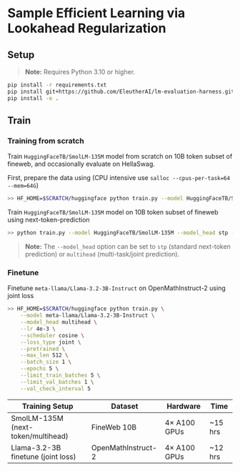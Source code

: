 # Sample Efficient Learning via Lookahead Regularization

## Setup
> **Note:** Requires Python 3.10 or higher.
```bash
pip install -r requirements.txt
pip install git+https://github.com/EleutherAI/lm-evaluation-harness.git
pip install -e .
```

## Train

<!-- 
TODO:
[ ] Validate train from scratch setup [IPR]
[ ] Validate finetuning setup
 -->

### Training from scratch
Train `HuggingFaceTB/SmolLM-135M` model from scratch on 10B token subset of fineweb, and occasionally evaluate on HellaSwag.

First, prepare the data using (CPU intensive use `salloc --cpus-per-task=64 --mem=64G`)
```bash
>> HF_HOME=$SCRATCH/huggingface python train.py --model HuggingFaceTB/SmolLM-135M  --prepare_ds_only
```

Train `HuggingFaceTB/SmolLM-135M` model on 10B token subset of fineweb using next-token-prediction
```bash
>> python train.py --model HuggingFaceTB/SmolLM-135M --model_head stp --lr 4e-3 --scheduler cosine
```

> **Note:** The `--model_head` option can be set to `stp` (standard next-token prediction) or `multihead` (multi-task/joint prediction).


### Finetune 
Finetune `meta-llama/Llama-3.2-3B-Instruct` on OpenMathInstruct-2 using joint loss 
```bash
>> HF_HOME=$SCRATCH/huggingface python train.py \
    --model meta-llama/Llama-3.2-3B-Instruct \
    --model_head multihead \
    --lr 4e-3 \
    --scheduler cosine \
    --loss_type joint \
    --pretrained \
    --max_len 512 \
    --batch_size 1 \
    --epochs 5 \
    --limit_train_batches 5 \
    --limit_val_batches 1 \
    --val_check_interval 5
```

<!-- 
DEBUG::
--dataset wikitext \
--subset wikitext-2-raw-v1 \
--split "train[:10000]" \ 
-->

| Training Setup                | Dataset         | Hardware      | Time    |
|-------------------------------|-----------------|--------------|---------|
| SmolLM-135M (next-token/multihead) | FineWeb 10B     | 4× A100 GPUs | ~15 hrs |
| Llama-3.2-3B finetune (joint loss) | OpenMathInstruct-2 | 4× A100 GPUs | ~12 hrs |